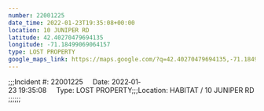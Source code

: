 ```yaml
---
number: 22001225
date_time: 2022-01-23T19:35:08+00:00
location: 10 JUNIPER RD
latitude: 42.40270479694135
longitude: -71.18499069064157
type: LOST PROPERTY
google_maps_link: https://maps.google.com/?q=42.40270479694135,-71.18499069064157
---
```


;;;Incident #: 22001225     Date: 2022‐01‐23 19:35:08     Type: LOST PROPERTY;;;Location: HABITAT / 10 JUNIPER RD;;;;;;
